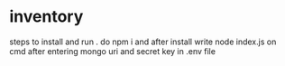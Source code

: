 # inventory
steps to install and run . do npm i and after install write node index.js on cmd after entering mongo uri and secret key in .env file
